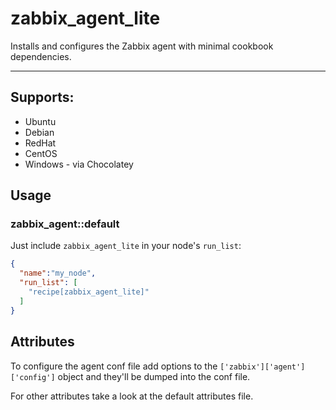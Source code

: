 # zabbix_agent_lite

Installs and configures the Zabbix agent with minimal cookbook dependencies.

---

## Supports:

* Ubuntu
* Debian
* RedHat
* CentOS
* Windows - via Chocolatey

## Usage

### zabbix_agent::default

Just include `zabbix_agent_lite` in your node's `run_list`:

```json
{
  "name":"my_node",
  "run_list": [
    "recipe[zabbix_agent_lite]"
  ]
}
```

## Attributes 

To configure the agent conf file add options to the `['zabbix']['agent']['config']` object and they'll be dumped into the conf file.

For other attributes take a look at the default attributes file.